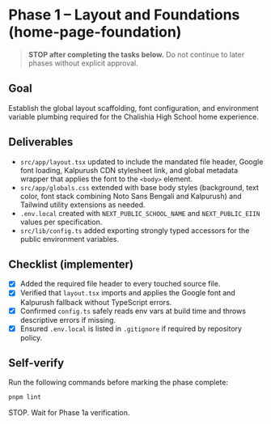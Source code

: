 # Phase 1 – Layout and Foundations (home-page-foundation)

> **STOP after completing the tasks below.** Do not continue to later phases without explicit approval.

## Goal
Establish the global layout scaffolding, font configuration, and environment variable plumbing required for the Chalishia High School home experience.

## Deliverables
- `src/app/layout.tsx` updated to include the mandated file header, Google font loading, Kalpurush CDN stylesheet link, and global metadata wrapper that applies the font to the `<body>` element.
- `src/app/globals.css` extended with base body styles (background, text color, font stack combining Noto Sans Bengali and Kalpurush) and Tailwind utility extensions as needed.
- `.env.local` created with `NEXT_PUBLIC_SCHOOL_NAME` and `NEXT_PUBLIC_EIIN` values per specification.
- `src/lib/config.ts` added exporting strongly typed accessors for the public environment variables.

## Checklist (implementer)
- [x] Added the required file header to every touched source file.
- [x] Verified that `layout.tsx` imports and applies the Google font and Kalpurush fallback without TypeScript errors.
- [x] Confirmed `config.ts` safely reads env vars at build time and throws descriptive errors if missing.
- [x] Ensured `.env.local` is listed in `.gitignore` if required by repository policy.

## Self-verify
Run the following commands before marking the phase complete:

```bash
pnpm lint
```

STOP. Wait for Phase 1a verification.
